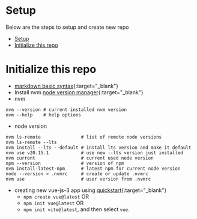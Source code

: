 # Setup

Below are the steps to setup and create new repo

- [Setup](#setup)
- [Initialize this repo](#initialize-this-repo)


# Initialize this repo

- [markdown basic syntax](https://www.markdownguide.org/basic-syntax){:target="\_blank"}
- Install nvm [node version manager](https://github.com/nvm-sh/nvm?tab=readme-ov-file#install--update-script){:target="\_blank"}
- nvm

```shell
nvm --version # current installed nvm version
nvm --help    # help options
```

- node version

```shell
nvm ls-remote               # list of remote node versions
nvm ls-remote --lts
nvm install --lts --default # install lts version and make it default
nvm use v20.15.1            # use new --lts version just installed
nvm current                 # current used node version
npm --version               # version of npm
nvm install-latest-npm      # latest npm for current node version
node --version > .nvmrc     # create or update .nvmrc
nvm use                     # user version from .nvmrc
```

- creating new vue-js-3 app using [quickstart](https://vuejs.org/guide/quick-start.html){:target="\_blank"}
  - `npm create vue@latest` OR
  - `npm init vue@latest` OR
  - `npm init vite@latest`, and then select `vue`.
